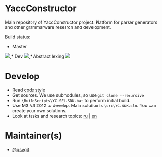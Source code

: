 YaccConstructor
===============

Main repository of YaccConstructor project. Platform for parser generators and other grammarware research and development.

Build status: 
* Master
<a href="http://teamcity.codebetter.com/viewType.html?buildTypeId=YaccConstructor_Master&guest=1">
<img src="http://teamcity.codebetter.com/app/rest/builds/buildType:(id:YaccConstructor_Master)/statusIcon"/>
</a>
* Dev 
<a href="http://teamcity.codebetter.com/viewType.html?buildTypeId=YaccConstructor_YcCoreGeneralBuild&guest=1">
<img src="http://teamcity.codebetter.com/app/rest/builds/buildType:(id:YaccConstructor_YcCoreGeneralBuild)/statusIcon"/>
</a>
* Abstract lexing 
<a href="http://teamcity.codebetter.com/viewType.html?buildTypeId=YaccConstructor_YcAbstractLexingGeneralBuild&guest=1">
<img src="http://teamcity.codebetter.com/app/rest/builds/buildType:(id:YaccConstructor_YcAbstractLexingGeneralBuild)/statusIcon"/>
</a>

Develop
==============

* Read [code style](https://docs.google.com/document/d/1Ta21jY09Z_kDFcWCPmKdd_LxfzrDOSZ_D0b9yFeBoZg/edit?usp=sharing)
* Get sources. We use submodules, so use ``git clone --recursive`` 
* Run ``\BuildScripts\YC.SEL.SDK.bat`` to perform initial build.
* Use MS VS 2012 to develop. Main solution is ``\src\YC.SDK.sln``. You can create your own solutions.
* Look at tasks and research topics: <a style="white-space: nowrap" href="http://yaccconstructor.github.io/YaccConstructor/ru_tasks.html">ru</a> | <a style="white-space: nowrap" href="http://yaccconstructor.github.io/YaccConstructor/en_tasks.html">en</a>

Maintainer(s)
==============
* [@gsvgit](https://github.com/gsvgit)

